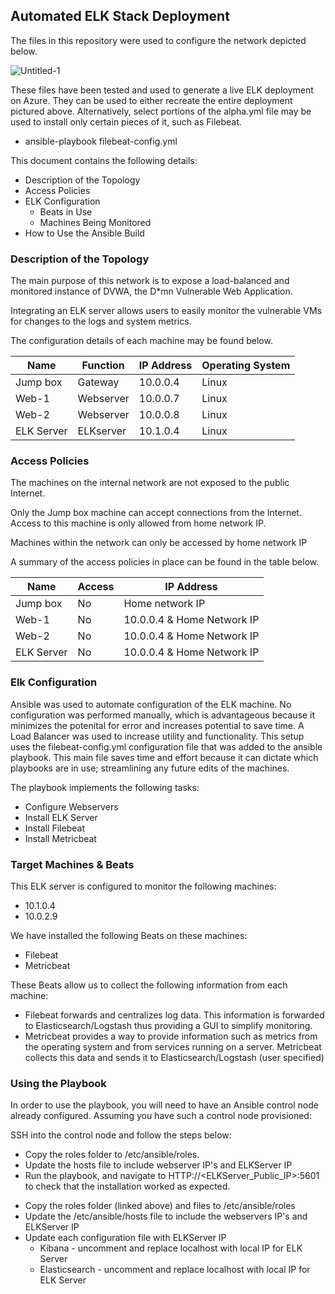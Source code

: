 ## Automated ELK Stack Deployment

The files in this repository were used to configure the network depicted below.

![Untitled-1](https://user-images.githubusercontent.com/82488650/146113230-bbaafbb6-c125-49cd-b433-87a43100999e.png)


These files have been tested and used to generate a live ELK deployment on Azure. They can be used to either recreate the entire deployment pictured above.
Alternatively, select portions of the alpha.yml file may be used to install only certain pieces of it, such as Filebeat.

  - ansible-playbook filebeat-config.yml

This document contains the following details:
- Description of the Topology
- Access Policies
- ELK Configuration
  - Beats in Use
  - Machines Being Monitored
- How to Use the Ansible Build


### Description of the Topology

The main purpose of this network is to expose a load-balanced and monitored instance of DVWA, the D*mn Vulnerable Web Application.

Integrating an ELK server allows users to easily monitor the vulnerable VMs for changes to the logs and system metrics.

The configuration details of each machine may be found below.

| Name       | Function  | IP Address | Operating System |
|------------|-----------|------------|------------------|
| Jump box   | Gateway   | 10.0.0.4   | Linux            |
| Web-1      | Webserver | 10.0.0.7   | Linux            |
| Web-2      | Webserver | 10.0.0.8   | Linux            |
| ELK Server | ELKserver | 10.1.0.4   | Linux            |

### Access Policies

The machines on the internal network are not exposed to the public Internet. 

Only the Jump box machine can accept connections from the Internet. Access to this machine is only allowed from home network IP.

Machines within the network can only be accessed by home network IP

A summary of the access policies in place can be found in the table below.

| Name       | Access | IP Address                 |
|------------|--------|----------------------------|
| Jump box   | No     | Home network IP            |
| Web-1      | No     | 10.0.0.4 & Home Network IP |
| Web-2      | No     | 10.0.0.4 & Home Network IP |
| ELK Server | No     | 10.0.0.4 & Home Network IP |

### Elk Configuration

Ansible was used to automate configuration of the ELK machine. No configuration was performed manually, which is advantageous because it minimizes the potenital for error and increases potential to save time. 
A Load Balancer was used to increase utility and functionality. This setup uses the filebeat-config.yml configuration file that was added to the ansible playbook. This main file saves time and effort because it can dictate which playbooks are in use; streamlining any future edits of the machines. 


The playbook implements the following tasks:
- Configure Webservers
- Install ELK Server
- Install Filebeat
- Install Metricbeat

### Target Machines & Beats
This ELK server is configured to monitor the following machines:
- 10.1.0.4
- 10.0.2.9

We have installed the following Beats on these machines:
- Filebeat
- Metricbeat

These Beats allow us to collect the following information from each machine:
- Filebeat forwards and centralizes log data. This information is forwarded to Elasticsearch/Logstash thus providing a GUI to simplify monitoring. 
- Metricbeat provides a way to provide information such as metrics from the operating system and from services running on a server. Metricbeat collects this data and sends it to Elasticsearch/Logstash (user specified)

### Using the Playbook
In order to use the playbook, you will need to have an Ansible control node already configured. Assuming you have such a control node provisioned: 

SSH into the control node and follow the steps below:
- Copy the roles folder to /etc/ansible/roles.
- Update the hosts file to include webserver IP's and ELKServer IP
- Run the playbook, and navigate to HTTP://<ELKServer_Public_IP>:5601 to check that the installation worked as expected.

* Copy the roles folder (linked above) and files to /etc/ansible/roles
* Update the /etc/ansible/hosts file to include the webservers IP's and ELKServer IP
* Update each configuration file with ELKServer IP
    * Kibana - uncomment and replace localhost with local IP for ELK Server
    * Elasticsearch - uncomment and replace localhost with local IP for ELK Server
    
